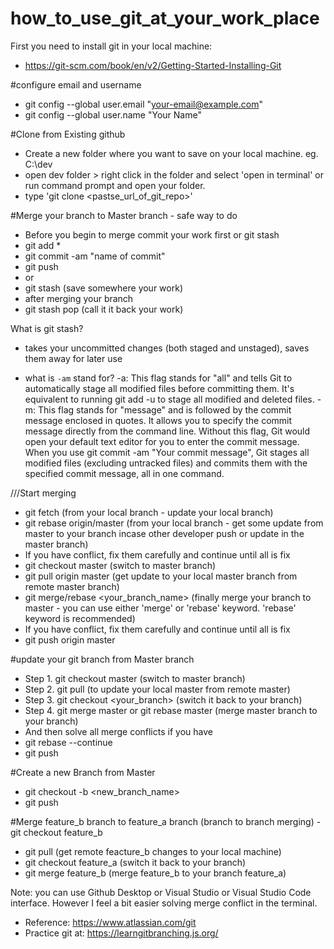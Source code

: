 # how_to_use_git_at_your_work_place

First you need to install git in your local machine: 
- https://git-scm.com/book/en/v2/Getting-Started-Installing-Git

#configure email and username
- git config --global user.email "your-email@example.com"
- git config --global user.name "Your Name"


#Clone from Existing github
- Create a new folder where you want to save on your local machine. eg. C:\dev
- open dev folder > right click in the folder and select 'open in terminal' or run command prompt and open your folder. 
- type 'git clone <pastse_url_of_git_repo>'


#Merge your branch to Master branch - safe way to do
- Before you begin to merge
  commit your work first or git stash
- git add *
- git commit -am "name of commit"
- git push
- or
- git stash (save somewhere your work)
- after merging your branch
- git stash pop (call it it back your work)

What is git stash?
- takes your uncommitted changes (both staged and unstaged), saves them away for later use

- what is `-am` stand for?
-a: This flag stands for "all" and tells Git to automatically stage all modified files before committing them. It's equivalent to running git add -u to stage all modified and deleted files.
-m: This flag stands for "message" and is followed by the commit message enclosed in quotes. It allows you to specify the commit message directly from the command line. Without this flag, Git would open your default text editor for you to enter the commit message.
When you use git commit -am "Your commit message", Git stages all modified files (excluding untracked files) and commits them with the specified commit message, all in one command.
  
///Start merging
- git fetch (from your local branch - update your local branch) 
- git rebase origin/master (from your local branch - get some update from master to your branch incase other developer push or update in the master branch)
- If you have conflict, fix them carefully and continue until all is fix
- git checkout master (switch to master branch)
- git pull origin master (get update to your local master branch from remote master branch)
- git merge/rebase <your_branch_name> (finally merge your branch to master - you can use either 'merge' or 'rebase' keyword. 'rebase' keyword is recommended)
- If you have conflict, fix them carefully and continue until all is fix
- git push origin master


#update your git branch from Master branch
- Step 1. git checkout master (switch to master branch)
- Step 2. git pull (to update your local master from remote master)
- Step 3. git checkout <your_branch> (switch it back to your branch)
- Step 4. git merge master or git rebase master (merge master branch to your branch)
- And then solve all merge conflicts if you have
- git rebase --continue
- git push 


#Create a new Branch from Master
- git checkout -b <new_branch_name>
- git push

#Merge feature_b branch to feature_a branch (branch to branch merging)
-git checkout feature_b
- git pull (get remote feacture_b changes to your local machine)
- git checkout feature_a (switch it back to your branch)
- git merge feature_b (merge feature_b to your branch feature_a)

Note: you can use Github Desktop or Visual Studio or Visual Studio Code interface. However I feel a bit easier solving merge conflict in the terminal.

- Reference: https://www.atlassian.com/git
- Practice git at: https://learngitbranching.js.org/


